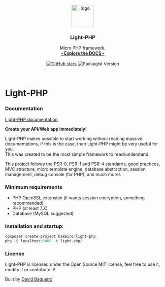 <p align="center">

  <a href="https://bakeiro.github.io/Light-PHP-documentation/">
    <img src="https://github.com/bakeiro/Light-PHP/blob/master/src/view/www/src/images/l.png" alt="logo" width=72 height=72>
  </a>
  <h3 align="center">Light-PHP</h3>
  <p align="center">
    Micro PHP framework.
    <br>
    <a href="https://bakeiro.github.io/Light-PHP-documentation/"><strong>- Explore the DOCS -</strong></a>
    <br><br>
<a href="https://github.com/bakeiro/Light-PHP/stargazers"><img alt="GitHub stars" src="https://img.shields.io/github/stars/bakeiro/Light-PHP"></a>
<img alt="Packagist Version" src="https://img.shields.io/packagist/v/bakeiro/light-php?color=green">
	
  </p>
</p>
<br>

# Light-PHP

### Documentation

[Light-PHP documentation](https://bakeiro.github.io/Light-PHP-documentation/)

**Create your API/Web app immediately!**

Light-PHP makes possible to start working without reading massive documentations, if this is the case, then Light-PHP might be very useful for you.  
This was created to be the most simple framework to read/understand.

This project follows the PSR-0, PSR-1 and PSR-4 standards, good practices, MVC structure, micro template engine, database abstraction, session management, debug console (for PHP), and much more!.

### Minimum requirements

- PHP OpenSSL extension (if wants session encryption, something recommended)
- PHP (at least 7.X)
- Database (MySQL suggested)

### Installation and startup:

```php
composer create-project bakeiro/light-php
php -S localhost:8080 -t light-php/
```

### License

Light-PHP is licensed under the Open Source MIT license, feel free to use it, modify it or contribute it!</p>
Built by [David Baqueiro](https://davidbaqueiro.com)
